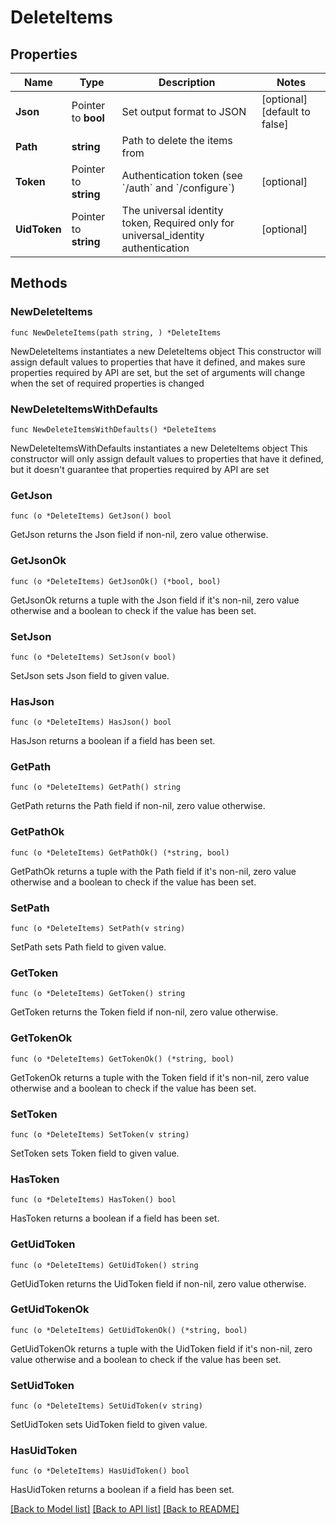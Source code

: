 # DeleteItems

## Properties

Name | Type | Description | Notes
------------ | ------------- | ------------- | -------------
**Json** | Pointer to **bool** | Set output format to JSON | [optional] [default to false]
**Path** | **string** | Path to delete the items from | 
**Token** | Pointer to **string** | Authentication token (see &#x60;/auth&#x60; and &#x60;/configure&#x60;) | [optional] 
**UidToken** | Pointer to **string** | The universal identity token, Required only for universal_identity authentication | [optional] 

## Methods

### NewDeleteItems

`func NewDeleteItems(path string, ) *DeleteItems`

NewDeleteItems instantiates a new DeleteItems object
This constructor will assign default values to properties that have it defined,
and makes sure properties required by API are set, but the set of arguments
will change when the set of required properties is changed

### NewDeleteItemsWithDefaults

`func NewDeleteItemsWithDefaults() *DeleteItems`

NewDeleteItemsWithDefaults instantiates a new DeleteItems object
This constructor will only assign default values to properties that have it defined,
but it doesn't guarantee that properties required by API are set

### GetJson

`func (o *DeleteItems) GetJson() bool`

GetJson returns the Json field if non-nil, zero value otherwise.

### GetJsonOk

`func (o *DeleteItems) GetJsonOk() (*bool, bool)`

GetJsonOk returns a tuple with the Json field if it's non-nil, zero value otherwise
and a boolean to check if the value has been set.

### SetJson

`func (o *DeleteItems) SetJson(v bool)`

SetJson sets Json field to given value.

### HasJson

`func (o *DeleteItems) HasJson() bool`

HasJson returns a boolean if a field has been set.

### GetPath

`func (o *DeleteItems) GetPath() string`

GetPath returns the Path field if non-nil, zero value otherwise.

### GetPathOk

`func (o *DeleteItems) GetPathOk() (*string, bool)`

GetPathOk returns a tuple with the Path field if it's non-nil, zero value otherwise
and a boolean to check if the value has been set.

### SetPath

`func (o *DeleteItems) SetPath(v string)`

SetPath sets Path field to given value.


### GetToken

`func (o *DeleteItems) GetToken() string`

GetToken returns the Token field if non-nil, zero value otherwise.

### GetTokenOk

`func (o *DeleteItems) GetTokenOk() (*string, bool)`

GetTokenOk returns a tuple with the Token field if it's non-nil, zero value otherwise
and a boolean to check if the value has been set.

### SetToken

`func (o *DeleteItems) SetToken(v string)`

SetToken sets Token field to given value.

### HasToken

`func (o *DeleteItems) HasToken() bool`

HasToken returns a boolean if a field has been set.

### GetUidToken

`func (o *DeleteItems) GetUidToken() string`

GetUidToken returns the UidToken field if non-nil, zero value otherwise.

### GetUidTokenOk

`func (o *DeleteItems) GetUidTokenOk() (*string, bool)`

GetUidTokenOk returns a tuple with the UidToken field if it's non-nil, zero value otherwise
and a boolean to check if the value has been set.

### SetUidToken

`func (o *DeleteItems) SetUidToken(v string)`

SetUidToken sets UidToken field to given value.

### HasUidToken

`func (o *DeleteItems) HasUidToken() bool`

HasUidToken returns a boolean if a field has been set.


[[Back to Model list]](../README.md#documentation-for-models) [[Back to API list]](../README.md#documentation-for-api-endpoints) [[Back to README]](../README.md)


